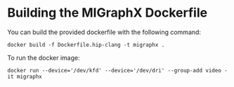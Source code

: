 # Building the MIGraphX Dockerfile

You can build the provided dockerfile with the following command:

    docker build -f Dockerfile.hip-clang -t migraphx .

To run the docker image:

    docker run --device='/dev/kfd' --device='/dev/dri' --group-add video -it migraphx
